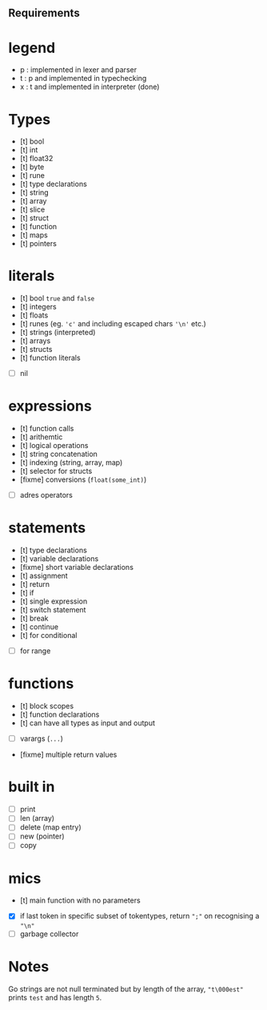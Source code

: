 ## Requirements
# legend
- p : implemented in lexer and parser
- t : p and implemented in typechecking
- x : t and implemented in interpreter (done)

# Types
- [t] bool
- [t] int
- [t] float32
- [t] byte
- [t] rune
- [t] type declarations
- [t] string
- [t] array
- [t] slice
- [t] struct
- [t] function
- [t] maps
- [t] pointers

# literals
- [t] bool `true` and `false`
- [t] integers
- [t] floats
- [t] runes (eg. `'c'` and including escaped chars `'\n'` etc.)
- [t] strings (interpreted)
- [t] arrays
- [t] structs
- [t] function literals
- [ ] nil

# expressions
- [t] function calls
- [t] arithemtic
- [t] logical operations
- [t] string concatenation
- [t] indexing (string, array, map)
- [t] selector for structs
- [fixme] conversions (`float(some_int)`)
- [ ] adres operators

# statements
- [t] type declarations
- [t] variable declarations
- [fixme] short variable declarations
- [t] assignment
- [t] return
- [t] if
- [t] single expression
- [t] switch statement
- [t] break
- [t] continue
- [t] for conditional
- [ ] for range

# functions
- [t] block scopes
- [t] function declarations
- [t] can have all types as input and output
- [ ] varargs (`...`)
- [fixme] multiple return values

# built in
- [ ] print
- [ ] len (array)
- [ ] delete (map entry)
- [ ] new (pointer)
- [ ] copy

# mics
- [t] main function with no parameters
- [x] if last token in specific subset of tokentypes, return `";"` on recognising a `"\n"`
- [ ] garbage collector

# Notes
Go strings are not null terminated but by length of the array, `"t\000est"` prints `test` and has length `5`.